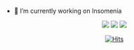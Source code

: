 - 🔭 I’m currently working on Insomenia
<!--
**gmkseta/gmkseta** is a ✨ _special_ ✨ repository because its `README.md` (this file) appears on your GitHub profile.

Here are some ideas to get you started:

- 👯 I’m looking to collaborate on ...
- 🤔 I’m looking for help with ...
- 💬 Ask me about ...
- 📫 How to reach me: ...
- 😄 Pronouns: ...
- ⚡ Fun fact: ...
  -->

<div align="center">
  <img src="https://user-images.githubusercontent.com/26623194/146411264-d553a449-b76d-451e-8934-d347b189cb3d.gif" />

  <img src="https://github-readme-stats.vercel.app/api?username=gmkseta&count_private=true&theme=tokyonight&show_icons=true" />
  <img src="https://github-readme-solvedac.hyp3rflow.vercel.app/api/?handle=gmkseta" />


[![Hits](https://hits.seeyoufarm.com/api/count/incr/badge.svg?url=https%3A%2F%2Fgithub.com%2Fgmkseta&count_bg=%23DFB066&title_bg=%23555555&icon=nextdoor.svg&icon_color=%23E7E7E7&title=hits&edge_flat=false)](https://hits.seeyoufarm.com)

</div>
